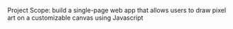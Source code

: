 Project Scope: build a single-page web app that allows users to draw pixel art
on a customizable canvas using Javascript
